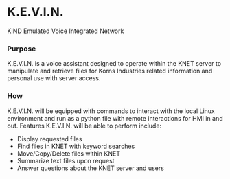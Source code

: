# K.E.V.I.N.
KIND Emulated Voice Integrated Network

### Purpose
K.E.V.I.N. is a voice assistant designed to operate within the KNET server to manipulate and retrieve files for Korns Industries related information and personal use with server access.

### How
K.E.V.I.N. will be equipped with commands to interact with the local Linux environment and run as a python file with remote interactions for HMI in and out.
Features K.E.V.I.N. will be able to perform include:
- Display requested files
- Find files in KNET with keyword searches
- Move/Copy/Delete files within KNET
- Summarize text files upon request
- Answer questions about the KNET server and users
